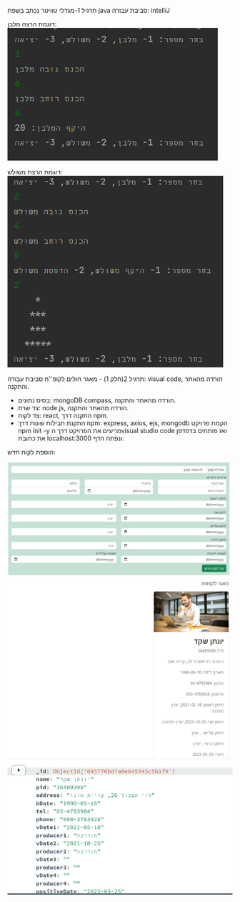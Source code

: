 תרגיל 1-מגדלי טוויטר
נכתב בשפת java
סביבת עבודה: intelliJ


דוגמת הרצה מלבן:
![twitter1](https://github.com/Hgerbi1/Projects/blob/master/ex1/twitter1.png)

דוגמת הרצת משולש:
![twitter1](https://github.com/Hgerbi1/Projects/blob/master/ex1/twitter2.png)


תרגיל 2(חלק 1) - מאגר חולים לקופ''ח
סביבת עבודה: visual code, הורדה מהאתר והתקנה.
-	בסיס נתונים: mongoDB compass, הורדה מהאתר והתקנה.
-	צד שרת: node.js, הורדה מהאתר והתקנה.
-	צד לקוח: react, התקנה דרך npm.
-	התקנת חבילות שונות דרך npm: express, axios, ejs, mongodb 
הקמת פרויקט npm init -y
מריצים את הפרויקט דרך הvisual studio code ואז פותחים בדפדפן את כתובת localhost:3000 ונפתח הדף:

הוספת לקוח חדש:

![coronaProject1](https://github.com/Hgerbi1/Projects/blob/master/ex2-1/createNew.png)
![coronaProject2](https://github.com/Hgerbi1/Projects/blob/master/ex2-1/showData.png)
![coronaProject3](https://github.com/Hgerbi1/Projects/blob/master/ex2-1/dbShow.png)

